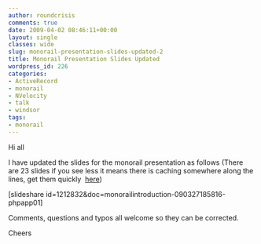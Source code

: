 ```yaml
---
author: roundcrisis
comments: true
date: 2009-04-02 08:46:11+00:00
layout: single
classes: wide
slug: monorail-presentation-slides-updated-2
title: Monorail Presentation Slides Updated
wordpress_id: 226
categories:
- ActiveRecord
- monorail
- NVelocity
- talk
- windsor
tags:
- monorail
---
```




Hi all

I have updated the slides for the monorail presentation as follows (There are 23 slides if you see less it means there is caching somewhere along the lines, get them quickly  [here](http://www.slideshare.net/roundcrisis/monorail-introduction-1212832))

[slideshare id=1212832&doc=monorailintroduction-090327185816-phpapp01]

Comments, questions and typos all welcome so they can be corrected.

Cheers
